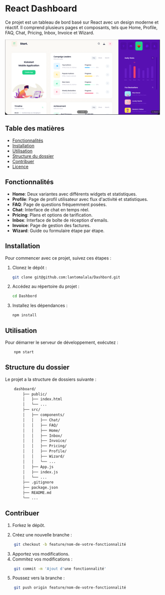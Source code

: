 # React Dashboard

Ce projet est un tableau de bord basé sur React avec un design moderne et réactif. Il comprend plusieurs pages et composants, tels que Home, Profile, FAQ, Chat, Pricing, Inbox, Invoice et Wizard.

![Dashboard Screenshot](https://raw.githubusercontent.com/lantomalala/Dashbord/master/captureDashbord.png)

## Table des matières

- [Fonctionnalités](#fonctionnalités)
- [Installation](#installation)
- [Utilisation](#utilisation)
- [Structure du dossier](#structure-du-dossier)
- [Contribuer](#contribuer)
- [Licence](#licence)

## Fonctionnalités

- **Home**: Deux variantes avec différents widgets et statistiques.
- **Profile**: Page de profil utilisateur avec flux d'activité et statistiques.
- **FAQ**: Page de questions fréquemment posées.
- **Chat**: Interface de chat en temps réel.
- **Pricing**: Plans et options de tarification.
- **Inbox**: Interface de boîte de réception d'emails.
- **Invoice**: Page de gestion des factures.
- **Wizard**: Guide ou formulaire étape par étape.

## Installation

Pour commencer avec ce projet, suivez ces étapes :

1. Clonez le dépôt :
    ```sh
    git clone git@github.com:lantomalala/Dashbord.git
    ```
2. Accédez au répertoire du projet :
    ```sh
    cd Dashbord
    ```
3. Installez les dépendances :
    ```sh
    npm install
    ```

## Utilisation

Pour démarrer le serveur de développement, exécutez :
```sh
    npm start
 ```   
## Structure du dossier

Le projet a la structure de dossiers suivante :
```sh
    dashboard/
        ├── public/
        │   ├── index.html
        │   └── ...
        ├── src/
        │   ├── components/
        │   │   ├── Chat/
        │   │   ├── FAQ/
        │   │   ├── Home/
        │   │   ├── Inbox/
        │   │   ├── Invoice/
        │   │   ├── Pricing/
        │   │   ├── Profile/
        │   │   ├── Wizard/
        │   │   └── ...
        │   ├── App.js
        │   ├── index.js
        │   └── ...
        ├── .gitignore
        ├── package.json
        ├── README.md
        └── ...
 ```
## Contribuer

1. Forkez le dépôt.

2. Créez une nouvelle branche :
```sh
    git checkout -b feature/nom-de-votre-fonctionnalité
 ```
3. Apportez vos modifications.
4. Commitez vos modifications :
```sh
    git commit -m 'Ajout d'une fonctionnalité'
 ```
5. Poussez vers la branche :
```sh
    git push origin feature/nom-de-votre-fonctionnalité
 ```